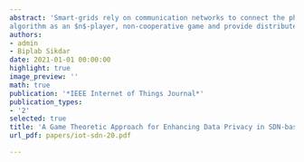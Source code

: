 ```yaml
---
abstract: 'Smart-grids rely on communication networks to connect the physical devices and the control and computation technologies. The transmission of sensitive data over the network induces the possibility of leakage of private and sensitive information about various entities and components in the grid. To address this issue, this paper proposes a privacy-preserving framework to enhance the privacy of smart-grids integrated with Software Defined Networks. The proposed framework uses two privacy metrics ( mutual information and differential privacy) and formulates a privacy preserving distributed optimization algorithm with the objective of minimizing the network cost. We view the distributed optimization 
algorithm as an $n$-player, non-cooperative game and provide distributed techniques to solve the optimization problem efficiently. We prove that our algorithm converges to the Nash equilibrium of the game while preserving the data privacy. We validate the performance of our approach using three IEEE bus systems and realistic Internet Service Provider network topology.'
authors:
- admin
- Biplab Sikdar
date: 2021-01-01 00:00:00
highlight: true
image_preview: ''
math: true
publication: '*IEEE Internet of Things Journal*'
publication_types:
- '2'
selected: true
title: 'A Game Theoretic Approach for Enhancing Data Privacy in SDN-based Smart Grids'
url_pdf: papers/iot-sdn-20.pdf

---
```


